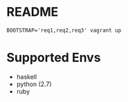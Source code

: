 # README

`BOOTSTRAP='req1,req2,req3' vagrant up`

# Supported Envs
- haskell
- python (2.7)
- ruby

